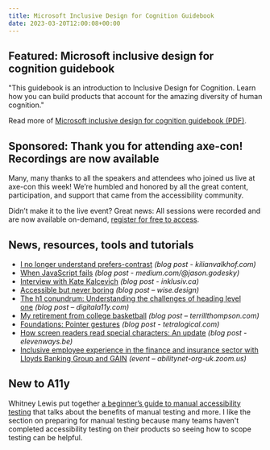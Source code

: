 ```yaml
---
title: Microsoft Inclusive Design for Cognition Guidebook
date: 2023-03-20T12:00:08+00:00
---
```


## Featured: Microsoft inclusive design for cognition guidebook

"This guidebook is an introduction to Inclusive Design for Cognition. Learn how you can build products that account for the amazing diversity of human cognition."

Read more of [Microsoft inclusive design for cognition guidebook (PDF)](https://inclusive.microsoft.design/tools-and-activities/InclusiveDesignForCognitionGuidebook.pdf).

## Sponsored: Thank you for attending axe-con! Recordings are now available

Many, many thanks to all the speakers and attendees who joined us live at axe-con this week! We’re humbled and honored by all the great content, participation, and support that came from the accessibility community.

Didn’t make it to the live event? Great news: All sessions were recorded and are now available on-demand, [register for free to access](https://hubs.li/Q01yHvyF0).

## News, resources, tools and tutorials

- [I no longer understand prefers-contrast](https://kilianvalkhof.com/2023/css-html/i-no-longer-understand-prefers-contrast/) *(blog post - kilianvalkhof.com)*
- [When JavaScript fails](https://medium.com/@jason.godesky/when-javascript-fails-52eef47e90db) *(blog post - medium.com/@jason.godesky)*
- [Interview with Kate Kalcevich](https://inklusiv.ca/interview-with-kate-kalcevich/) *(blog post - inklusiv.ca)*
- [Accessible but never boring](https://wise.design/design-at-wise/stories/accessible-but-never-boring) *(blog post – wise.design)*
- [The h1 conundrum: Understanding the challenges of heading level one](https://www.digitala11y.com/the-h1-conundrum-understanding-the-challenges-of-heading-level-one/) *(blog post – digitala11y.com)*
- [My retirement from college basketball](http://terrillthompson.com/1545) *(blog post – terrillthompson.com)*
- [Foundations: Pointer gestures](https://tetralogical.com/blog/2023/03/17/foundations-pointer-gestures/) *(blog post - tetralogical.com)*
- [How screen readers read special characters: An update](https://elevenways.be/en/articles/screenreaders-special-characters) *(blog post - elevenways.be)*
- [Inclusive employee experience in the finance and insurance sector with Lloyds Banking Group and GAIN](https://abilitynet-org-uk.zoom.us/webinar/register/5416789693050/WN_541o5nhQQH-HtAxBEdDiJA) *(event – abilitynet-org-uk.zoom.us)*

## New to A11y

Whitney Lewis put together [a beginner’s guide to manual accessibility testing](https://blog.pope.tech/2023/03/01/a-beginners-guide-to-manual-accessibility-testing/) that talks about the benefits of manual testing and more. I like the section on preparing for manual testing because many teams haven't completed accessibility testing on their products so seeing how to scope testing can be helpful.
